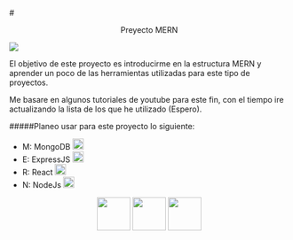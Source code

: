 #<center>Preyecto MERN</center>

![](https://gurzu.com/img/gurzu/mern-stack-01.webp)

El objetivo de este proyecto es introducirme en la estructura MERN y aprender un poco de las herramientas utilizadas para este tipo de proyectos.

Me basare en algunos tutoriales de youtube para este fin, con el tiempo ire actualizando la lista de los que he utilizado (Espero).

#####Planeo usar para este proyecto lo siguiente:

- M: MongoDB <img src="https://www.manualweb.net/img/logos/mongodb.png" width="20">
- E: ExpressJS <img src="https://www.peanutsquare.com/wp-content/uploads/2024/04/Express.png" width="20"/>
- R: React <img src="https://upload.wikimedia.org/wikipedia/commons/thumb/4/47/React.svg/1200px-React.svg.png" width="20"/>
- N: NodeJs <img src="https://cdn.prod.website-files.com/6449405754e757db07f25327/665642ccf15387c17b7ddee2_node.webp" width="20"/>

<div style="text-align: center">
<img src="https://cdn3.emoji.gg/emojis/triforce.png"/ width="60"> <img src="https://cdn3.emoji.gg/emojis/triforce.png"/ width="60"> <img src="https://cdn3.emoji.gg/emojis/triforce.png"/ width="60">
</div>

